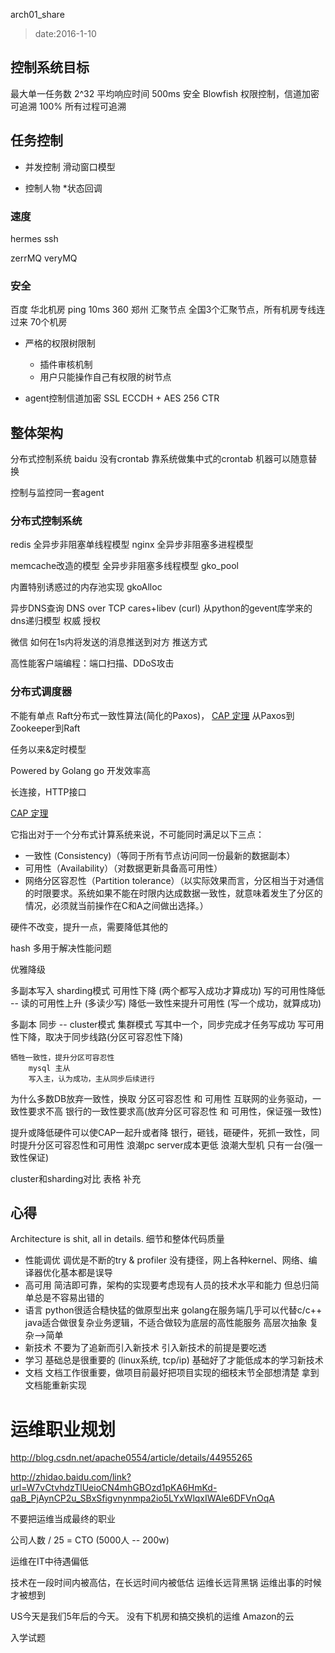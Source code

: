 arch01_share
> date:2016-1-10

## 控制系统目标
最大单一任务数 2^32
平均响应时间 500ms
安全 Blowfish 权限控制，信道加密
可追溯 100% 所有过程可追溯

## 任务控制
* 并发控制
滑动窗口模型

* 控制人物
*状态回调

### 速度
hermes
ssh

zerrMQ
veryMQ

### 安全
百度 华北机房 ping 10ms
360 郑州 汇聚节点  全国3个汇聚节点，所有机房专线连过来
    70个机房

* 严格的权限树限制
    - 插件审核机制
    - 用户只能操作自己有权限的树节点

* agent控制信道加密 SSL
    ECCDH + AES 256 CTR

## 整体架构
分布式控制系统
baidu 没有crontab 靠系统做集中式的crontab
机器可以随意替换

控制与监控同一套agent

### 分布式控制系统
redis 全异步非阻塞单线程模型
nginx 全异步非阻塞多进程模型

memcache改造的模型
    全异步非阻塞多线程模型
    gko_pool
    
内置特别诱惑过的内存池实现
    gkoAlloc

异步DNS查询
        DNS over TCP
        cares+libev (curl)
        从python的gevent库学来的
        dns递归模型
            权威
            授权
    
微信 如何在1s内将发送的消息推送到对方
    推送方式

高性能客户端编程：端口扫描、DDoS攻击

### 分布式调度器

不能有单点
Raft分布式一致性算法(简化的Paxos)，
    [CAP 定理](http://zhuanlan.zhihu.com/auxten/20399316)
    从Paxos到Zookeeper到Raft

任务以来&定时模型

Powered by Golang
    go 开发效率高

长连接，HTTP接口

[CAP 定理](http://zhuanlan.zhihu.com/auxten/20399316)

它指出对于一个分布式计算系统来说，不可能同时满足以下三点：
* 一致性 (Consistency)（等同于所有节点访问同一份最新的数据副本）
* 可用性（Availability）（对数据更新具备高可用性）
* 网络分区容忍性（Partition tolerance）（以实际效果而言，分区相当于对通信的时限要求。系统如果不能在时限内达成数据一致性，就意味着发生了分区的情况，必须就当前操作在C和A之间做出选择。）

硬件不改变，提升一点，需要降低其他的

hash 多用于解决性能问题

优雅降级

多副本写入 sharding模式
    可用性下降 (两个都写入成功才算成功)
    写的可用性降低 -- 读的可用性上升 (多读少写)
    降低一致性来提升可用性 (写一个成功，就算成功)

多副本 同步 -- cluster模式 集群模式
    写其中一个，同步完成才任务写成功
    写可用性下降，取决于同步线路(分区可容忍性下降)

    牺牲一致性，提升分区可容忍性
        mysql 主从
        写入主，认为成功，主从同步后续进行

为什么多数DB放弃一致性，换取 分区可容忍性 和 可用性
    互联网的业务驱动，一致性要求不高
    银行的一致性要求高(放弃分区可容忍性 和 可用性，保证强一致性)

提升或降低硬件可以使CAP一起升或者降
    银行，砸钱，砸硬件，死抓一致性，同时提升分区可容忍性和可用性
    浪潮pc server成本更低
    浪潮大型机 只有一台(强一致性保证)

cluster和sharding对比 表格
    补充

## 心得

Architecture is shit, all in details.
细节和整体代码质量
* 性能调优
    调优是不断的try & profiler
    没有捷径，网上各种kernel、网络、编译器优化基本都是误导
* 高可用
    简洁即可靠，架构的实现要考虑现有人员的技术水平和能力
    但总归简单总是不容易出错的
* 语言
    python很适合糙快猛的做原型出来
    golang在服务端几乎可以代替c/c++
    java适合做很复杂业务逻辑，不适合做较为底层的高性能服务
        高层次抽象 复杂-->简单
* 新技术
    不要为了追新而引入新技术
    引入新技术的前提是要吃透
* 学习
    基础总是很重要的 (linux系统, tcp/ip)
    基础好了才能低成本的学习新技术
* 文档
    文档工作很重要，做项目前最好把项目实现的细枝末节全部想清楚
    拿到文档能重新实现


# 运维职业规划

http://blog.csdn.net/apache0554/article/details/44955265

http://zhidao.baidu.com/link?url=W7vCtvhdzTlUeioCN4mhGBOzd1pKA6HmKd-qaB_PjAynCP2u_SBxSfigvnynmpa2io5LYxWlqxIWAle6DFVnOqA

不要把运维当成最终的职业

公司人数 / 25 = CTO (5000人 -- 200w)

运维在IT中待遇偏低

技术在一段时间内被高估，在长远时间内被低估
运维长远背黑锅
运维出事的时候才被想到

US今天是我们5年后的今天。
    没有下机房和搞交换机的运维
    Amazon的云

入学试题